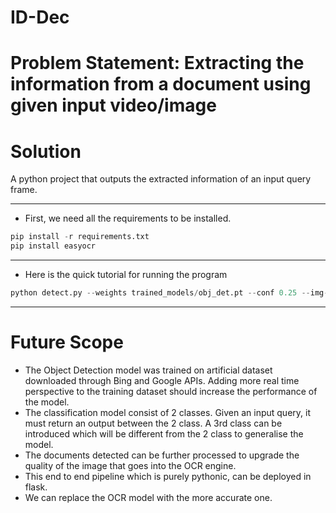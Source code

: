 # ID-Dec

# Problem Statement: Extracting the information from a document using given input video/image


# Solution
A python project that outputs the extracted information of an input query frame. 
___

* First, we need all the requirements to be installed.
```python
pip install -r requirements.txt
pip install easyocr

```
___ 

* Here is the quick tutorial for running the program 
```python
python detect.py --weights trained_models/obj_det.pt --conf 0.25 --img-size 640 --source yourvideo.mp4
``` 
  ___

# Future Scope
* The Object Detection model was trained on artificial dataset downloaded through Bing and Google APIs. Adding more real time perspective to the training dataset should increase the performance of the model.
* The classification model consist of 2 classes. Given an input query, it must return an output between the 2 class. A 3rd class can be introduced which will be different from the 2 class to generalise the model. 
* The documents detected can be further processed to upgrade the quality of the image that goes into the OCR engine.
* This end to end pipeline which is purely pythonic, can be deployed in flask.
* We can replace the OCR model with the more accurate one. 
